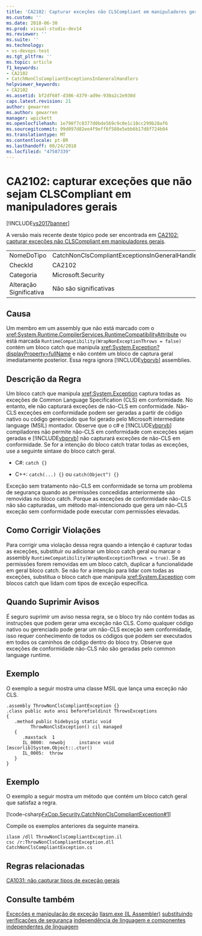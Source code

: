 ```yaml
---
title: 'CA2102: Capturar exceções não CLSCompliant em manipuladores gerais | Microsoft Docs'
ms.custom: ''
ms.date: 2018-06-30
ms.prod: visual-studio-dev14
ms.reviewer: ''
ms.suite: ''
ms.technology:
- vs-devops-test
ms.tgt_pltfrm: ''
ms.topic: article
f1_keywords:
- CA2102
- CatchNonClsCompliantExceptionsInGeneralHandlers
helpviewer_keywords:
- CA2102
ms.assetid: bf2df68f-d386-4379-ad9e-930a2c2e930d
caps.latest.revision: 21
author: gewarren
ms.author: gewarren
manager: wpickett
ms.openlocfilehash: 1e798f7c8377d0bde569c9c0e1c10cc299b28af6
ms.sourcegitcommit: 99d097d82ee4f9eff6f588e5ebb6b17d8f724b04
ms.translationtype: MT
ms.contentlocale: pt-BR
ms.lasthandoff: 08/24/2018
ms.locfileid: "47587339"
---
```

# <a name="ca2102-catch-non-clscompliant-exceptions-in-general-handlers"></a>CA2102: capturar exceções que não sejam CLSCompliant em manipuladores gerais
[!INCLUDE[vs2017banner](../includes/vs2017banner.md)]

A versão mais recente deste tópico pode ser encontrada em [CA2102: capturar exceções não CLSCompliant em manipuladores gerais](https://docs.microsoft.com/visualstudio/code-quality/ca2102-catch-non-clscompliant-exceptions-in-general-handlers).

|||
|-|-|
|NomeDoTipo|CatchNonClsCompliantExceptionsInGeneralHandlers|
|CheckId|CA2102|
|Categoria|Microsoft.Security|
|Alteração Significativa|Não são significativas|

## <a name="cause"></a>Causa
 Um membro em um assembly que não está marcado com o <xref:System.Runtime.CompilerServices.RuntimeCompatibilityAttribute> ou está marcada `RuntimeCompatibility(WrapNonExceptionThrows = false)` contém um bloco catch que manipula <xref:System.Exception?displayProperty=fullName> e não contém um bloco de captura geral imediatamente posterior. Essa regra ignora [!INCLUDE[vbprvb](../includes/vbprvb-md.md)] assemblies.

## <a name="rule-description"></a>Descrição da Regra
 Um bloco catch que manipula <xref:System.Exception> captura todas as exceções de Common Language Specification (CLS) em conformidade. No entanto, ele não capturará exceções de não-CLS em conformidade. Não-CLS exceções em conformidade podem ser geradas a partir de código nativo ou código gerenciado que foi gerado pelo Microsoft intermediate language (MSIL) montador. Observe que o c# e [!INCLUDE[vbprvb](../includes/vbprvb-md.md)] compiladores não permite não-CLS em conformidade com exceções sejam geradas e [!INCLUDE[vbprvb](../includes/vbprvb-md.md)] não capturará exceções de não-CLS em conformidade. Se for a intenção do bloco catch tratar todas as exceções, use a seguinte sintaxe do bloco catch geral.

-   C#: `catch {}`

-   C++: `catch(...) {}` ou `catch(Object^) {}`

 Exceção sem tratamento não-CLS em conformidade se torna um problema de segurança quando as permissões concedidas anteriormente são removidas no bloco catch. Porque as exceções de conformidade não-CLS não são capturadas, um método mal-intencionado que gera um não-CLS exceção sem conformidade pode executar com permissões elevadas.

## <a name="how-to-fix-violations"></a>Como Corrigir Violações
 Para corrigir uma violação dessa regra quando a intenção é capturar todas as exceções, substituir ou adicionar um bloco catch geral ou marcar o assembly `RuntimeCompatibility(WrapNonExceptionThrows = true)`. Se as permissões forem removidas em um bloco catch, duplicar a funcionalidade em geral bloco catch. Se não for a intenção para lidar com todas as exceções, substitua o bloco catch que manipula <xref:System.Exception> com blocos catch que lidam com tipos de exceção específica.

## <a name="when-to-suppress-warnings"></a>Quando Suprimir Avisos
 É seguro suprimir um aviso nessa regra, se o bloco try não contém todas as instruções que podem gerar uma exceção não CLS. Como qualquer código nativo ou gerenciado pode gerar um não-CLS exceção sem conformidade, isso requer conhecimento de todos os códigos que podem ser executados em todos os caminhos de código dentro do bloco try. Observe que exceções de conformidade não-CLS não são geradas pelo common language runtime.

## <a name="example"></a>Exemplo
 O exemplo a seguir mostra uma classe MSIL que lança uma exceção não CLS.

```
.assembly ThrowNonClsCompliantException {}
.class public auto ansi beforefieldinit ThrowsExceptions
{
   .method public hidebysig static void
         ThrowNonClsException() cil managed
   {
      .maxstack  1
      IL_0000:  newobj     instance void [mscorlib]System.Object::.ctor()
      IL_0005:  throw
   }
}
```

## <a name="example"></a>Exemplo
 O exemplo a seguir mostra um método que contém um bloco catch geral que satisfaz a regra.

 [!code-csharp[FxCop.Security.CatchNonClsCompliantException#1](../snippets/csharp/VS_Snippets_CodeAnalysis/FxCop.Security.CatchNonClsCompliantException/cs/FxCop.Security.CatchNonClsCompliantException.cs#1)]

 Compile os exemplos anteriores da seguinte maneira.

```
ilasm /dll ThrowNonClsCompliantException.il
csc /r:ThrowNonClsCompliantException.dll CatchNonClsCompliantException.cs
```

## <a name="related-rules"></a>Regras relacionadas
 [CA1031: não capturar tipos de exceção gerais](../code-quality/ca1031-do-not-catch-general-exception-types.md)

## <a name="see-also"></a>Consulte também
 [Exceções e manipulação de exceção](http://msdn.microsoft.com/library/0001887f-4fa2-47e2-8034-2819477e2344) [Ilasm.exe (IL Assembler)](http://msdn.microsoft.com/library/4ca3a4f0-4400-47ce-8936-8e219961c76f) [substituindo verificações de segurança](http://msdn.microsoft.com/en-us/4acdeff5-fc05-41bf-8505-7387cdbfca28) [independência de linguagem e componentes independentes de linguagem](http://msdn.microsoft.com/library/4f0b77d0-4844-464f-af73-6e06bedeafc6)



